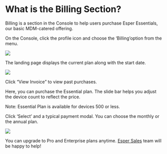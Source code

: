# What is the Billing Section?

  

Billing is a section in the Console to help users purchase Esper Essentials, our basic MDM-catered offering.

  

On the Console, click the profile icon and choose the ‘Billing’option from the menu.

![](https://lh5.googleusercontent.com/lFP2qct8OoHBK7g8xSspS0eA8wOUFqVvLcLQIcgrp4btZMD8o4mSmOD_9gyTajeh2sdniTCY9RqSFQUmIA72jIXX1giQb2qM-1zNGAANyq-Y6bQ4gpY7saMn8y-UKej8Pr7drMbc)

The landing page displays the current plan along with the start date.

![](https://lh5.googleusercontent.com/SwpugR6r4LNskzVednhCJKcfcXfWRXOfz0-yfLls8i7EHEzrSDTCgW2EUiBFr6BmIxEuYNYfx2GcRnz7A1MgHCLavNB5XrI8VpNUhYND-mzwi7ompWjw2wPyaHKz0gPkMLsM93UY)

Click “View Invoice” to view past purchases.

  

Here, you can purchase the Essential plan. The slide bar helps you adjust the device count to reflect the price.

Note: Essential Plan is available for devices 500 or less.

  

Click ‘Select’ and a typical payment modal. You can choose the monthly or the annual plan.

![](https://lh4.googleusercontent.com/f-Iu4rKx1gQx1ygg6Sy87ePjZzEKK4uCGPtZMmHwkCDvSvrG0v7HjRFNOeOofaJcWnh9wkbUWhotOVUM6lirhZdpJVdREEBR0rqgfvMiz-b0Vt62m9hCpFP0DZ5OSah4kAUojVgW)

  

You can upgrade to Pro and Enterprise plans anytime. [Esper Sales](https://www.esper.io/contact-us) team will be happy to help!